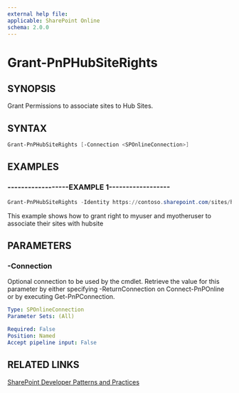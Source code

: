 ```yaml
---
external help file:
applicable: SharePoint Online
schema: 2.0.0
---
```

# Grant-PnPHubSiteRights

## SYNOPSIS
Grant Permissions to associate sites to Hub Sites.

## SYNTAX 

```powershell
Grant-PnPHubSiteRights [-Connection <SPOnlineConnection>]
```

## EXAMPLES

### ------------------EXAMPLE 1------------------
```powershell
Grant-PnPHubSiteRights -Identity https://contoso.sharepoint.com/sites/hubsite -Principals "myuser@mydomain.com","myotheruser@mydomain.com" -Rights Join
```

This example shows how to grant right to myuser and myotheruser to associate their sites with hubsite

## PARAMETERS

### -Connection
Optional connection to be used by the cmdlet. Retrieve the value for this parameter by either specifying -ReturnConnection on Connect-PnPOnline or by executing Get-PnPConnection.

```yaml
Type: SPOnlineConnection
Parameter Sets: (All)

Required: False
Position: Named
Accept pipeline input: False
```

## RELATED LINKS

[SharePoint Developer Patterns and Practices](http://aka.ms/sppnp)